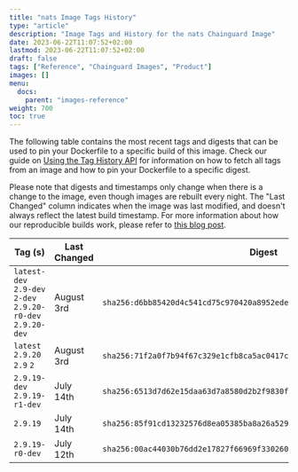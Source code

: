 ```yaml
---
title: "nats Image Tags History"
type: "article"
description: "Image Tags and History for the nats Chainguard Image"
date: 2023-06-22T11:07:52+02:00
lastmod: 2023-06-22T11:07:52+02:00
draft: false
tags: ["Reference", "Chainguard Images", "Product"]
images: []
menu:
  docs:
    parent: "images-reference"
weight: 700
toc: true
---
```


The following table contains the most recent tags and digests that can be used to pin your Dockerfile to a specific build of this image. Check our guide on [Using the Tag History API](/chainguard/chainguard-images/using-the-tag-history-api/) for information on how to fetch all tags from an image and how to pin your Dockerfile to a specific digest.

Please note that digests and timestamps only change when there is a change to the image, even though images are rebuilt every night. The "Last Changed" column indicates when the image was last modified, and doesn't always reflect the latest build timestamp. For more information about how our reproducible builds work, please refer to [this blog post](https://www.chainguard.dev/unchained/reproducing-chainguards-reproducible-image-builds).

| Tag (s)                                                      | Last Changed | Digest                                                                    |
|--------------------------------------------------------------|--------------|---------------------------------------------------------------------------|
|  `latest-dev` `2.9-dev` `2-dev` `2.9.20-r0-dev` `2.9.20-dev` | August 3rd   | `sha256:d6bb85420d4c541cd75c970420a8952edeac5622427a9ff37f5c59e1228f2050` |
|  `latest` `2.9.20` `2.9` `2`                                 | August 3rd   | `sha256:71f2a0f7b94f67c329e1cfb8ca5ac0417c5c2710c53d8b29385ffbce15c71576` |
|  `2.9.19-dev` `2.9.19-r1-dev`                                | July 14th    | `sha256:6513d7d62e15daa63d7a8580d2b2f9830f468b263d536b68102659035ef34124` |
|  `2.9.19`                                                    | July 14th    | `sha256:85f91cd13232576d8ea05385ba8a26a5298353890f741e5fb06969f991995b35` |
|  `2.9.19-r0-dev`                                             | July 12th    | `sha256:00ac44030b76dd2e17827f66969f3302607a08ee71006f6c277608a65ba28658` |
